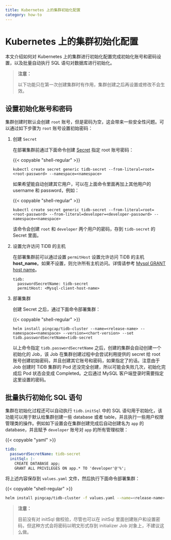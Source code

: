 ```yaml
---
title: Kubernetes 上的集群初始化配置
category: how-to
---
```


# Kubernetes 上的集群初始化配置

本文介绍如何对 Kubernetes 上的集群进行初始化配置完成初始化账号和密码设置，以及批量自动执行 SQL 语句对数据库进行初始化。

> **注意：**
>
> 以下功能只在第一次创建集群时有作用，集群创建之后再设置或修改不会生效。

## 设置初始化账号和密码

集群创建时默认会创建 `root` 账号，但是密码为空，这会带来一些安全性问题。可以通过如下步骤为 `root` 账号设置初始密码：

1. 创建 `Secret`

    在部署集群前通过下面命令创建 [Secret](https://kubernetes.io/docs/concepts/configuration/secret/) 指定 root 账号密码：

    {{< copyable "shell-regular" >}}

    ```shell
    kubectl create secret generic tidb-secret --from-literal=root=<root-password> --namespace=<namespace>
    ```

    如果希望能自动创建其它用户，可以在上面命令里面再加上其他用户的 username 和 password，例如：

    {{< copyable "shell-regular" >}}

    ```shell
    kubectl create secret generic tidb-secret --from-literal=root=<root-password> --from-literal=developer=<developer-passowrd> --namespace=<namespace>
    ```

    该命令会创建 `root` 和 `developer` 两个用户的密码，存到 `tidb-secret` 的 Secret 里面。

2. 设置允许访问 TiDB 的主机

    在部署集群前可以通过设置 `permitHost` 设置允许访问 TiDB 的主机 **host_name**。如果不设置，则允许所有主机访问。详情请参考 [Mysql GRANT host name](https://dev.mysql.com/doc/refman/5.7/en/grant.html)。

    ```shell
    tidb:
      passwordSecretName: tidb-secret
      permitHost: <Mysql-client-host-name>
    ```

3. 部署集群

    创建 Secret 之后，通过下面命令部署集群：

    {{< copyable "shell-regular" >}}

    ```shell
    helm install pingcap/tidb-cluster --name=<release-name> --namespace=<namespace> --version=<chart-version> --set tidb.passwordSecretName=tidb-secret
    ```

    以上命令指定 `tidb.passwordSecretName` 之后，创建的集群会自动创建一个初始化的 Job，该 Job 在集群创建过程中会尝试利用提供的 secret 给 root 账号创建初始密码，并且创建其它账号和密码，如果指定了的话。注意由于 Job 创建时 TiDB 集群的 Pod 还没完全创建，所以可能会失败几次，初始化完成后 Pod 状态会变成 Completed。之后通过 MySQL 客户端登录时需要指定这里设置的密码。

## 批量执行初始化 SQL 语句

集群在初始化过程还可以自动执行 `tidb.initSql` 中的 SQL 语句用于初始化，该功能可以用于默认给集群创建一些 database 或者 table，并且执行一些用户权限管理类的操作。例如如下设置会在集群创建完成后自动创建名为 `app` 的 database，并且赋予 `developer` 账号对 `app` 的所有管理权限：

{{< copyable "yaml" >}}

```yaml
tidb:
  passwordSecretName: tidb-secret
  initSql: |-
    CREATE DATABASE app;
    GRANT ALL PRIVILEGES ON app.* TO 'developer'@'%';
```

将上述内容保存到 `values.yaml` 文件，然后执行下面命令部署集群：

{{< copyable "shell-regular" >}}

```bash
helm install pingcap/tidb-cluster -f values.yaml --name=<release-name> --namespace=<namespace> --version=<chart-version>
```

> **注意：**
>
> 目前没有对 initSql 做校验，尽管也可以在 initSql 里面创建账户和设置密码，但这种方式会将密码以明文形式存到 initializer Job 对象上，不建议这么做。
